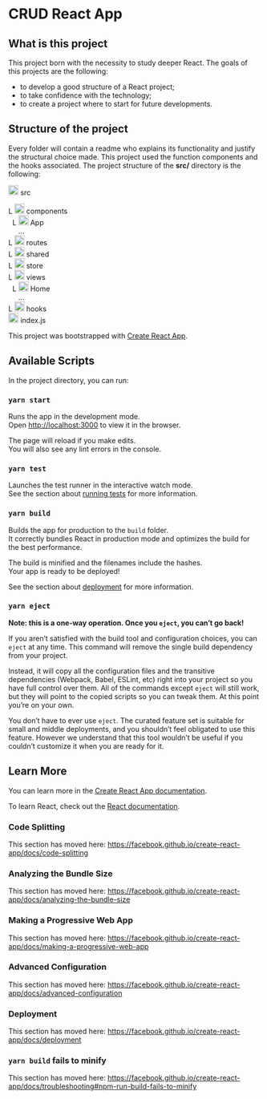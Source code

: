 # CRUD React App

## What is this project  

This project born with the necessity to study deeper React. 
The goals of this projects are the following:
-  to develop a good structure of a React project; 
-  to take confidence with the technology;
-  to create a project where to start for future developments.

## Structure of the project
Every folder will contain a readme who explains its functionality and justify the structural choice made.
This project used the function components and the hooks associated.
The project structure of the **src/** directory  is the following:    

<img src="http://www.vectorico.com/download/office/folder-icon.png" width="20" /> src  

L <img src="http://www.vectorico.com/download/office/folder-icon.png" width="20" />  components  
   &nbsp;&nbsp;L <img src="http://www.vectorico.com/download/office/folder-icon.png" width="20" />  App    
   &nbsp;&nbsp;&nbsp;&nbsp;&nbsp;...  
L <img src="http://www.vectorico.com/download/office/folder-icon.png" width="20" />  routes  
L <img src="http://www.vectorico.com/download/office/folder-icon.png" width="20" />  shared  
L <img src="http://www.vectorico.com/download/office/folder-icon.png" width="20" />  store  
L <img src="http://www.vectorico.com/download/office/folder-icon.png" width="20" />  views  
  &nbsp;&nbsp;L <img src="http://www.vectorico.com/download/office/folder-icon.png" width="20" />  Home  
  &nbsp;&nbsp;&nbsp;&nbsp;&nbsp;...  
L <img src="http://www.vectorico.com/download/office/folder-icon.png" width="20" />  hooks   
<img src="https://icon-library.net/images/js-icon/js-icon-24.jpg" width="20" /> index.js 

This project was bootstrapped with [Create React App](https://github.com/facebook/create-react-app).

## Available Scripts

In the project directory, you can run:

### `yarn start`

Runs the app in the development mode.<br />
Open [http://localhost:3000](http://localhost:3000) to view it in the browser.

The page will reload if you make edits.<br />
You will also see any lint errors in the console.

### `yarn test`

Launches the test runner in the interactive watch mode.<br />
See the section about [running tests](https://facebook.github.io/create-react-app/docs/running-tests) for more information.

### `yarn build`

Builds the app for production to the `build` folder.<br />
It correctly bundles React in production mode and optimizes the build for the best performance.

The build is minified and the filenames include the hashes.<br />
Your app is ready to be deployed!

See the section about [deployment](https://facebook.github.io/create-react-app/docs/deployment) for more information.

### `yarn eject`

**Note: this is a one-way operation. Once you `eject`, you can’t go back!**

If you aren’t satisfied with the build tool and configuration choices, you can `eject` at any time. This command will remove the single build dependency from your project.

Instead, it will copy all the configuration files and the transitive dependencies (Webpack, Babel, ESLint, etc) right into your project so you have full control over them. All of the commands except `eject` will still work, but they will point to the copied scripts so you can tweak them. At this point you’re on your own.

You don’t have to ever use `eject`. The curated feature set is suitable for small and middle deployments, and you shouldn’t feel obligated to use this feature. However we understand that this tool wouldn’t be useful if you couldn’t customize it when you are ready for it.

## Learn More

You can learn more in the [Create React App documentation](https://facebook.github.io/create-react-app/docs/getting-started).

To learn React, check out the [React documentation](https://reactjs.org/).

### Code Splitting

This section has moved here: https://facebook.github.io/create-react-app/docs/code-splitting

### Analyzing the Bundle Size

This section has moved here: https://facebook.github.io/create-react-app/docs/analyzing-the-bundle-size

### Making a Progressive Web App

This section has moved here: https://facebook.github.io/create-react-app/docs/making-a-progressive-web-app

### Advanced Configuration

This section has moved here: https://facebook.github.io/create-react-app/docs/advanced-configuration

### Deployment

This section has moved here: https://facebook.github.io/create-react-app/docs/deployment

### `yarn build` fails to minify

This section has moved here: https://facebook.github.io/create-react-app/docs/troubleshooting#npm-run-build-fails-to-minify
